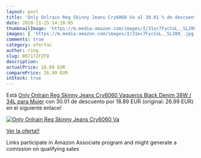 ```yaml
---
layout: post
title: 'Only Onlrain Reg Skinny Jeans Cry6060 Va al 30.01 % de descuento'
date: 2020-11-25 14:10:05
thumbnailImage: 'https://m.media-amazon.com/images/I/31ec7FycCoL._SL200_.jpg'
images: [ 'https://m.media-amazon.com/images/I/31ec7FycCoL._SL200_.jpg' ]
comments: true
category: ofertas
author: ring
slug: B07172FZF8
description:
actualPrice: 18.89 EUR
comparePrice: 26.99 EUR
inStock: true
---
```


Está [Only Onlrain Reg Skinny Jeans Cry6060 Vaqueros  Black Denim  38W / 34L para Mujer](https://www.amazon.es/dp/B07172FZF8/?tag=tolees-21) con 30.01 de descuento por 18.89 EUR (original: 26.99 EUR) en el siguiente enlace!

[![Only Onlrain Reg Skinny Jeans Cry6060 Va](https://m.media-amazon.com/images/I/31ec7FycCoL._SL200_.jpg)](https://www.amazon.es/dp/B07172FZF8/?tag=tolees-21)

[Ver la oferta!!](https://www.amazon.es/dp/B07172FZF8/?tag=tolees-21)

Links participate in Amazon Associate program and might generate a comission on qualifying sales



